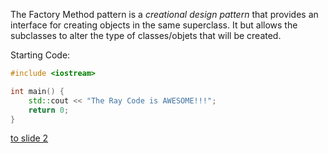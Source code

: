 The Factory Method pattern is a *creational design pattern* that provides an interface for creating objects in the same superclass. 
It but allows the subclasses to alter the type of classes/objets that will be created.

Starting Code:

```cpp
#include <iostream>

int main() {
    std::cout << "The Ray Code is AWESOME!!!";
    return 0;
}
```


[to slide 2](./page2.md)




